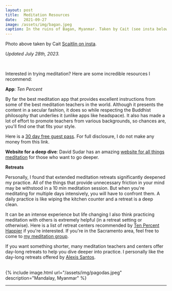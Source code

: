 ```yaml
---
layout: post
title:  Meditation Resources
date:   2021-09-27
image: /assets/img/bagan.jpeg
caption: In the ruins of Bagan, Myanmar. Taken by Cait (see insta below).    
---
```


Photo above taken by Cait [Scaitlin on insta](https://instagram.com/scaitlan?utm_medium=copy_link).


*Updated July 28th, 2023.*

<br />

Interested in trying meditation?  Here are some incredible resources I recommend:

**App**:  *Ten Percent*

By far the best meditation app that provides excellent instructions from some of the best meditation teachers in the world.  Although it presents the content in a secular fashion, it does so while respecting the Buddhist philosophy that underlies it (unlike apps like headspace).  It also has made a lot of effort to promote teachers from various backgrounds, so chances are, you'll find one that fits your style.

Here is a [30 day free guest pass](https://redeem.tenpercent.com/?promo_code=TPH-ZY1U-ZFE9).  For full disclosure, I do not make any money from this link.  

**Website for a deep dive**: David Sudar has an amazing [website for all things meditation](https://www.pathofsincerity.com/) for those who want to go deeper.

**Retreats**

Personally, I found that extended meditation retreats significantly deepened my practice. All of the things that provide unnecessary friction in your mind may be withstood in a 10 min meditation session.  But when you're meditating for multiple days intensively, you will have to confront them. A daily practice is like wiping the kitchen counter and a retreat is a deep clean.

It can be an intense experience but life changing   I also think practicing meditation with others is extremely helpful (in a retreat setting or otherwise).   Here is a list of retreat centers recommended by [Ten Percent Happier](https://www.tenpercent.com/retreats) if you're interested. If you're in the Sacramento area, feel free to come to [my meditation group](https://www.instagram.com/yps_sactoInsight/).

If you want something shorter, many meditation teachers and centers offer day-long retreats to help you dive deeper into practice.
I personally like the day-long retreats offered by [Alexis Santos](https://www.alexissantos.io).


<br />
{% include image.html url="/assets/img/pagodas.jpeg" description="Mandalay, Myanmar" %}
<br />



***
